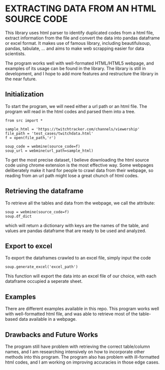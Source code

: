 # EXTRACTING DATA FROM AN HTML SOURCE CODE

This library uses html parser to identify duplicated codes from a html file, extract information from the file and convert the data into pandas dataframe or excel format. It makes use of famous library, including beautifulsoup, pandas, tabulate, ... and aims to make web scrapping easier for data scientists.

The program works well with well-formated HTML/HTML5 webpage, and examples of its usage can be found in the library. The library is still in development, and I hope to add more features and restructure the library in the near future.

## Initialization
To start the program, we will need either a url path or an html file. The program will read in the html codes and parsed them into a tree.


```
from src import *
  
sample_html = 'https://twitchtracker.com/channels/viewership'
file_path = 'test_cases/twitchdata.html'
f = open(file_path,'r')

soup_code = webmine(source_code=f)
soup_url = webmine(url_path=sample_html)
```

To get the most precise dataset, I believe downloading the html source code using chrome extension is the most effective way. Some webpages deliberately make it hard for people to crawl data from their webpage, so reading from an url path might lose a great chunch of html codes.

## Retrieving the dataframe

To retrieve all the tables and data from the webpage, we call the attribute:

```
soup = webmine(source_code=f)
soup.df_dict
```

which will return a dictionary with keys are the names of the table, and values are pandas dataframe that are ready to be used and analyzed.

## Export to excel
To export the dataframes crawled to an excel file, simply input the code

```
soup.generate_excel('excel_path')
```
This function will export the data into an excel file of our choice, with each dataframe occupied a seperate sheet.

## Examples
There are different examples available in this repo. This program works well with well-formatted html file, and was able to retrieve most of the table-based data available in a webpage.

## Drawbacks and Future Works
The program still have problem with retrieving the correct table/column names, and I am researching intensively on how to incorporate other methods into this program. The program also has problem with ill-formatted html codes, and I am working on improving accuracies in those edge cases.
